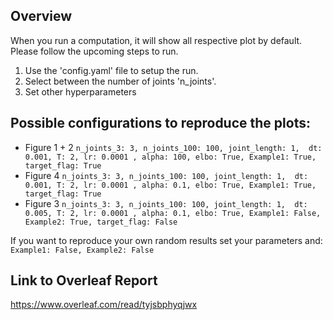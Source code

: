 ## Overview

When you run a computation, it will show all respective plot by default. Please follow the upcoming steps to run.

1. Use the 'config.yaml' file to setup the run.
2. Select between the number of joints 'n_joints'.
3. Set other hyperparameters


## Possible configurations to reproduce the plots:

* Figure 1 + 2
`n_joints_3: 3, n_joints_100: 100, joint_length: 1,  dt: 0.001, T: 2, lr: 0.0001 , alpha: 100, elbo: True, Example1: True, target_flag: True `
* Figure 4
`n_joints_3: 3, n_joints_100: 100, joint_length: 1,  dt: 0.001, T: 2, lr: 0.0001 , alpha: 0.1, elbo: True, Example1: True, target_flag: True `
* Figure  3
`n_joints_3: 3, n_joints_100: 100, joint_length: 1,  dt: 0.005, T: 2, lr: 0.0001 , alpha: 0.1, elbo: True, Example1: False, Example2: True, target_flag: False`

If you want to reproduce your own random results set your parameters and:
`Example1: False, Example2: False`

## Link to Overleaf Report
https://www.overleaf.com/read/tyjsbphyqjwx
